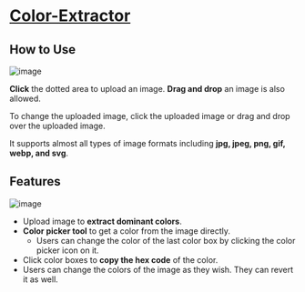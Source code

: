 # [Color-Extractor](https://jihunkimcode.github.io/Color-Extractor/)
## How to Use
![image](https://github.com/user-attachments/assets/405692dd-02eb-4783-9ea6-38ecfc7b41e9)

**Click** the dotted area to upload an image. **Drag and drop** an image is also allowed.

To change the uploaded image, click the uploaded image or drag and drop over the uploaded image.

It supports almost all types of image formats including **jpg, jpeg, png, gif, webp, and svg**.

## Features
![image](https://github.com/user-attachments/assets/b801db72-7333-4a20-92da-8a0dc8153e4e)
* Upload image to **extract dominant colors**.
* **Color picker tool** to get a color from the image directly.
  * Users can change the color of the last color box by clicking the color picker icon on it.
* Click color boxes to **copy the hex code** of the color.
* Users can change the colors of the image as they wish. They can revert it as well.
